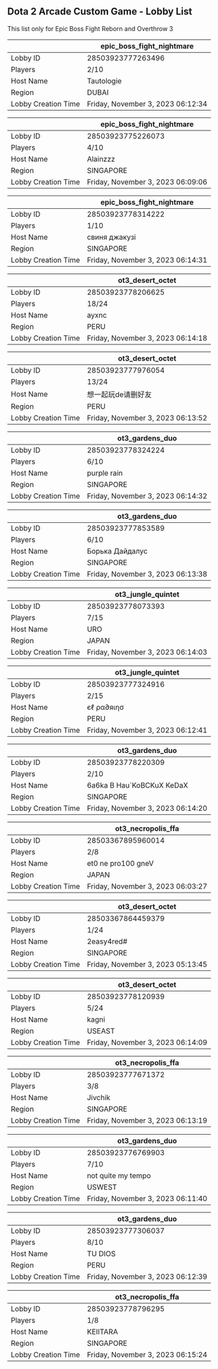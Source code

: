 ## Dota 2 Arcade Custom Game - Lobby List

This list only for Epic Boss Fight Reborn and Overthrow 3

|  | epic_boss_fight_nightmare |
| ------ | ------ |
| Lobby ID | 28503923777263496 |
| Players | 2/10 |
| Host Name | Tautologie |
| Region | DUBAI |
| Lobby Creation Time | Friday, November 3, 2023 06:12:34 |


|  | epic_boss_fight_nightmare |
| ------ | ------ |
| Lobby ID | 28503923775226073 |
| Players | 4/10 |
| Host Name | Alainzzz |
| Region | SINGAPORE |
| Lobby Creation Time | Friday, November 3, 2023 06:09:06 |


|  | epic_boss_fight_nightmare |
| ------ | ------ |
| Lobby ID | 28503923778314222 |
| Players | 1/10 |
| Host Name | свиня джакузі |
| Region | SINGAPORE |
| Lobby Creation Time | Friday, November 3, 2023 06:14:31 |


|  | ot3_desert_octet |
| ------ | ------ |
| Lobby ID | 28503923778206625 |
| Players | 18/24 |
| Host Name | ayxnc |
| Region | PERU |
| Lobby Creation Time | Friday, November 3, 2023 06:14:18 |


|  | ot3_desert_octet |
| ------ | ------ |
| Lobby ID | 28503923777976054 |
| Players | 13/24 |
| Host Name | 想一起玩de请删好友 |
| Region | PERU |
| Lobby Creation Time | Friday, November 3, 2023 06:13:52 |


|  | ot3_gardens_duo |
| ------ | ------ |
| Lobby ID | 28503923778324224 |
| Players | 6/10 |
| Host Name | purple rain |
| Region | SINGAPORE |
| Lobby Creation Time | Friday, November 3, 2023 06:14:32 |


|  | ot3_gardens_duo |
| ------ | ------ |
| Lobby ID | 28503923777853589 |
| Players | 6/10 |
| Host Name | Борька Дайдалус |
| Region | SINGAPORE |
| Lobby Creation Time | Friday, November 3, 2023 06:13:38 |


|  | ot3_jungle_quintet |
| ------ | ------ |
| Lobby ID | 28503923778073393 |
| Players | 7/15 |
| Host Name | URO |
| Region | JAPAN |
| Lobby Creation Time | Friday, November 3, 2023 06:14:03 |


|  | ot3_jungle_quintet |
| ------ | ------ |
| Lobby ID | 28503923777324916 |
| Players | 2/15 |
| Host Name | єℓ ρα∂яιησ |
| Region | PERU |
| Lobby Creation Time | Friday, November 3, 2023 06:12:41 |


|  | ot3_gardens_duo |
| ------ | ------ |
| Lobby ID | 28503923778220309 |
| Players | 2/10 |
| Host Name | 6a6ka B Hau`KoBCKuX KeDaX |
| Region | SINGAPORE |
| Lobby Creation Time | Friday, November 3, 2023 06:14:20 |


|  | ot3_necropolis_ffa |
| ------ | ------ |
| Lobby ID | 28503367895960014 |
| Players | 2/8 |
| Host Name | et0 ne pro100 gneV |
| Region | JAPAN |
| Lobby Creation Time | Friday, November 3, 2023 06:03:27 |


|  | ot3_desert_octet |
| ------ | ------ |
| Lobby ID | 28503367864459379 |
| Players | 1/24 |
| Host Name | 2easy4red# |
| Region | SINGAPORE |
| Lobby Creation Time | Friday, November 3, 2023 05:13:45 |


|  | ot3_desert_octet |
| ------ | ------ |
| Lobby ID | 28503923778120939 |
| Players | 5/24 |
| Host Name | kagni |
| Region | USEAST |
| Lobby Creation Time | Friday, November 3, 2023 06:14:09 |


|  | ot3_necropolis_ffa |
| ------ | ------ |
| Lobby ID | 28503923777671372 |
| Players | 3/8 |
| Host Name | Jivchik |
| Region | SINGAPORE |
| Lobby Creation Time | Friday, November 3, 2023 06:13:19 |


|  | ot3_gardens_duo |
| ------ | ------ |
| Lobby ID | 28503923776769903 |
| Players | 7/10 |
| Host Name | not quite my tempo |
| Region | USWEST |
| Lobby Creation Time | Friday, November 3, 2023 06:11:40 |


|  | ot3_gardens_duo |
| ------ | ------ |
| Lobby ID | 28503923777306037 |
| Players | 8/10 |
| Host Name | TU DIOS |
| Region | PERU |
| Lobby Creation Time | Friday, November 3, 2023 06:12:39 |


|  | ot3_necropolis_ffa |
| ------ | ------ |
| Lobby ID | 28503923778796295 |
| Players | 1/8 |
| Host Name | KEIITARA |
| Region | SINGAPORE |
| Lobby Creation Time | Friday, November 3, 2023 06:15:24 |


